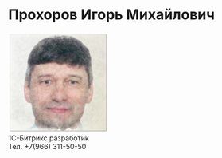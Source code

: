 # Прохоров Игорь Михайлович  
<img src="./img/00111.jpg" alt="Фото" width="200"><br>
1С-Битрикс разработик <br>
Тел. +7(966) 311-50-50